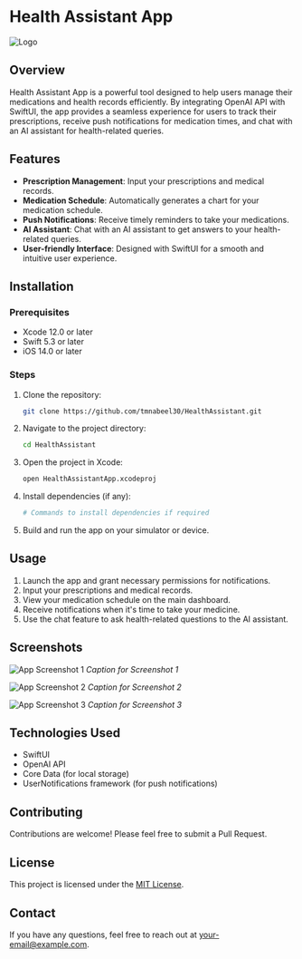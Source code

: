 # Health Assistant App

![Logo](path/to/logo.png)

## Overview

Health Assistant App is a powerful tool designed to help users manage their medications and health records efficiently. By integrating OpenAI API with SwiftUI, the app provides a seamless experience for users to track their prescriptions, receive push notifications for medication times, and chat with an AI assistant for health-related queries.

## Features

- **Prescription Management**: Input your prescriptions and medical records.
- **Medication Schedule**: Automatically generates a chart for your medication schedule.
- **Push Notifications**: Receive timely reminders to take your medications.
- **AI Assistant**: Chat with an AI assistant to get answers to your health-related queries.
- **User-friendly Interface**: Designed with SwiftUI for a smooth and intuitive user experience.

## Installation

### Prerequisites

- Xcode 12.0 or later
- Swift 5.3 or later
- iOS 14.0 or later

### Steps

1. Clone the repository:
   ```bash
   git clone https://github.com/tmnabeel30/HealthAssistant.git
   ```

2. Navigate to the project directory:
   ```bash
   cd HealthAssistant
   ```

3. Open the project in Xcode:
   ```bash
   open HealthAssistantApp.xcodeproj
   ```

4. Install dependencies (if any):
   ```bash
   # Commands to install dependencies if required
   ```

5. Build and run the app on your simulator or device.

## Usage

1. Launch the app and grant necessary permissions for notifications.
2. Input your prescriptions and medical records.
3. View your medication schedule on the main dashboard.
4. Receive notifications when it's time to take your medicine.
5. Use the chat feature to ask health-related questions to the AI assistant.

## Screenshots

![App Screenshot 1](INSERT_SCREENSHOT_URL_HERE)
*Caption for Screenshot 1*

![App Screenshot 2](INSERT_SCREENSHOT_URL_HERE)
*Caption for Screenshot 2*

![App Screenshot 3](INSERT_SCREENSHOT_URL_HERE)
*Caption for Screenshot 3*

## Technologies Used

- SwiftUI
- OpenAI API
- Core Data (for local storage)
- UserNotifications framework (for push notifications)

## Contributing

Contributions are welcome! Please feel free to submit a Pull Request.

## License

This project is licensed under the [MIT License](LICENSE).

## Contact

If you have any questions, feel free to reach out at [your-email@example.com](mailto:tmnabeel30@gmail.com).
